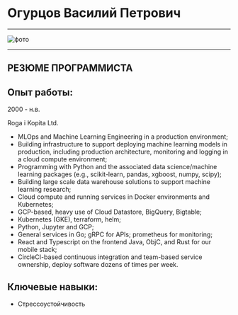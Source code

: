 # Огурцов Василий Петрович
***

![фото](http://proplay.ru/images/users/gallery/55609/159755_m.jpg)
***

## РЕЗЮМЕ ПРОГРАММИСТА 

**Опыт работы:**
---
2000 - н.в.

Roga i Kopita Ltd.

- MLOps and Machine Learning Engineering in a production environment;
- Building infrastructure to support deploying machine learning models in production, including production architecture, monitoring and logging in a cloud compute environment;
- Programming with Python and the associated data science/machine learning packages (e.g., scikit-learn, pandas, xgboost, numpy, scipy);
- Building large scale data warehouse solutions to support machine learning research;
- Cloud compute and running services in Docker environments and Kubernetes;
- GCP-based, heavy use of Cloud Datastore, BigQuery, Bigtable;
- Kubernetes (GKE), terraform, helm;
- Python, Jupyter and GCP;
- General services in Go; gRPC for APIs; prometheus for monitoring;
- React and Typescript on the frontend
Java, ObjC, and Rust for our mobile stack;
- CircleCI-based continuous integration and team-based service ownership, deploy software dozens of times per week.

**Ключевые навыки:**
---
- Стрессоустойчивость
